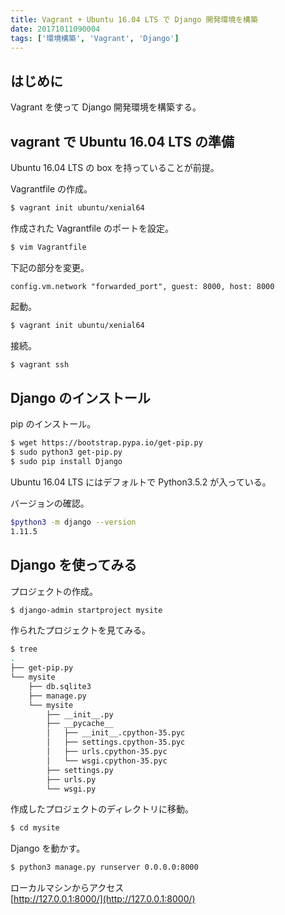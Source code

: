 ```yaml
---
title: Vagrant + Ubuntu 16.04 LTS で Django 開発環境を構築
date: 20171011090004
tags: ['環境構築', 'Vagrant', 'Django']
---
```


## はじめに
Vagrant を使って Django 開発環境を構築する。

## vagrant で Ubuntu 16.04 LTS の準備
Ubuntu 16.04 LTS の box を持っていることが前提。

Vagrantfile の作成。

```bash
$ vagrant init ubuntu/xenial64
```

作成された Vagrantfile のポートを設定。

```bash
$ vim Vagrantfile
```

下記の部分を変更。

```vagrantfile
config.vm.network "forwarded_port", guest: 8000, host: 8000
```

起動。

```bash
$ vagrant init ubuntu/xenial64
```

接続。

```bash
$ vagrant ssh
```

## Django のインストール
pip のインストール。

```bash
$ wget https://bootstrap.pypa.io/get-pip.py
$ sudo python3 get-pip.py
$ sudo pip install Django
```

Ubuntu 16.04 LTS にはデフォルトで Python3.5.2 が入っている。

バージョンの確認。

```bash
$python3 -m django --version
1.11.5
```

## Django を使ってみる
プロジェクトの作成。

```bash
$ django-admin startproject mysite
```

作られたプロジェクトを見てみる。

```bash
$ tree
.
├── get-pip.py
└── mysite
    ├── db.sqlite3
    ├── manage.py
    └── mysite
        ├── __init__.py
        ├── __pycache__
        │   ├── __init__.cpython-35.pyc
        │   ├── settings.cpython-35.pyc
        │   ├── urls.cpython-35.pyc
        │   └── wsgi.cpython-35.pyc
        ├── settings.py
        ├── urls.py
        └── wsgi.py
```

作成したプロジェクトのディレクトリに移動。

```bash
$ cd mysite
```

Django を動かす。

```bash
$ python3 manage.py runserver 0.0.0.0:8000
```

ローカルマシンからアクセス<br>
[http://127.0.0.1:8000/](http://127.0.0.1:8000/)
